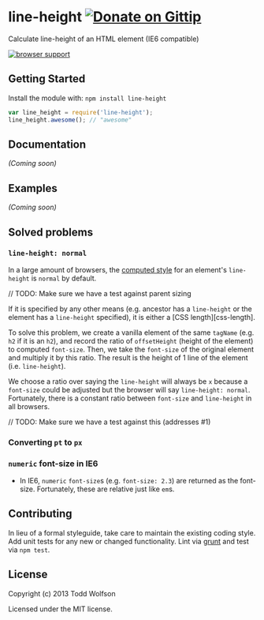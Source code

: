 # line-height [![Donate on Gittip](http://badgr.co/gittip/twolfson.png)](https://www.gittip.com/twolfson/)

Calculate line-height of an HTML element (IE6 compatible)

[![browser support](https://ci.testling.com/twolfson/line-height.png)](https://ci.testling.com/twolfson/line-height)

## Getting Started
Install the module with: `npm install line-height`

```javascript
var line_height = require('line-height');
line_height.awesome(); // "awesome"
```

## Documentation
_(Coming soon)_

## Examples
_(Coming soon)_

## Solved problems
### `line-height: normal`
In a large amount of browsers, the [computed style][computed-style] for an element's `line-height` is `normal` by default.

// TODO: Make sure we have a test against parent sizing

If it is specified by any other means (e.g. ancestor has a `line-height` or the element has a `line-height` specified), it is either a [CSS length][css-length].

To solve this problem, we create a vanilla element of the same `tagName` (e.g. `h2` if it is an `h2`), and record the ratio of `offsetHeight` (height of the element) to computed `font-size`. Then, we take the `font-size` of the original element and multiply it by this ratio. The result is the height of 1 line of the element (i.e. `line-height`).

We choose a ratio over saying the `line-height` will always be `x` because a `font-size` could be adjusted but the browser will say `line-height: normal`. Fortunately, there is a constant ratio between `font-size` and `line-height` in all browsers.

// TODO: Make sure we have a test against this (addresses #1)

[computed-style]:
[css-length]:

### Converting `pt` to `px`

### `numeric` font-size in IE6
- In IE6, `numeric` `font-size`s (e.g. `font-size: 2.3`) are returned as the font-size. Fortunately, these are relative just like `em`s.

## Contributing
In lieu of a formal styleguide, take care to maintain the existing coding style. Add unit tests for any new or changed functionality. Lint via [grunt](https://github.com/gruntjs/grunt) and test via `npm test`.

## License
Copyright (c) 2013 Todd Wolfson

Licensed under the MIT license.
